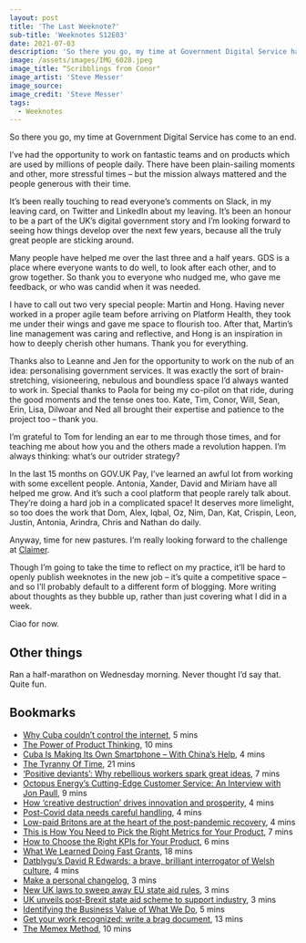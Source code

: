 ```yaml
---
layout: post
title: 'The Last Weeknote?'
sub-title: 'Weeknotes S12E03'
date: 2021-07-03
description: 'So there you go, my time at Government Digital Service has come to an end.'
image: /assets/images/IMG_6028.jpeg
image_title: “Scribblings from Conor"
image_artist: 'Steve Messer'
image_source:
image_credit: 'Steve Messer'
tags:
  - Weeknotes
---
```


So there you go, my time at Government Digital Service has come to an end.

I’ve had the opportunity to work on fantastic teams and on products which are used by millions of people daily. There have been plain-sailing moments and other, more stressful times – but the mission always mattered and the people generous with their time.

It’s been really touching to read everyone’s comments on Slack, in my leaving card, on Twitter and LinkedIn about my leaving. It’s been an honour to be a part of the UK’s digital government story and I’m looking forward to seeing how things develop over the next few years, because all the truly great people are sticking around.

Many people have helped me over the last three and a half years. GDS is a place where everyone wants to do well, to look after each other, and to grow together. So thank you to everyone who nudged me, who gave me feedback, or who was candid when it was needed.

I have to call out two very special people: Martin and Hong. Having never worked in a proper agile team before arriving on Platform Health, they took me under their wings and gave me space to flourish too. After that, Martin’s line management was caring and reflective, and Hong is an inspiration in how to deeply cherish other humans. Thank you for everything.

Thanks also to Leanne and Jen for the opportunity to work on the nub of an idea: personalising government services. It was exactly the sort of brain-stretching, visioneering, nebulous and boundless space I’d always wanted to work in. Special thanks to Paola for being my co-pilot on that ride, during the good moments and the tense ones too. Kate, Tim, Conor, Will, Sean, Erin, Lisa, Dilwoar and Ned all brought their expertise and patience to the project too – thank you.

I’m grateful to Tom for lending an ear to me through those times, and for teaching me about how you and the others made a revolution happen. I’m always thinking: what’s our outrider strategy?

In the last 15 months on GOV.UK Pay, I’ve learned an awful lot from working with some excellent people. Antonia, Xander, David and Miriam have all helped me grow. And it’s such a cool platform that people rarely talk about. They’re doing a hard job in a complicated space! It deserves more limelight, so too does the work that Dom, Alex, Iqbal, Oz, Nim, Dan, Kat, Crispin, Leon, Justin, Antonia, Arindra, Chris and Nathan do daily.

Anyway, time for new pastures. I’m really looking forward to the challenge at [Claimer](https://claimer.com/).

Though I’m going to take the time to reflect on my practice, it’ll be hard to openly publish weeknotes in the new job – it’s quite a competitive space – and so I’ll probably default to a different form of blogging. More writing about thoughts as they bubble up, rather than just covering what I did in a week.

Ciao for now.

## Other things

Ran a half-marathon on Wednesday morning. Never thought I’d say that. Quite fun.

## Bookmarks

- [Why Cuba couldn’t control the internet](https://restofworld.org/2021/yoani-sanchez-cuba-internet/), 5 mins
- [The Power of Product Thinking](https://future.a16z.com/product-thinking/), 10 mins
- [Cuba Is Making Its Own Smartphone – With China’s Help](https://www.vice.com/en/article/y3d37v/cuba-is-making-its-own-smartphone-with-chinas-help), 4 mins
- [The Tyranny Of Time](https://www.noemamag.com/the-tyranny-of-time), 21 mins
- [‘Positive deviants’: Why rebellious workers spark great ideas](https://www.bbc.com/worklife/article/20210528-positive-deviants-why-rebellious-workers-spark-gr-ideas), 7 mins
- [Octopus Energy’s Cutting-Edge Customer Service: An Interview with Jon Paull](https://www.bcg.com/en-gb/publications/2020/interview-with-octopus-energy-jon-paull-on-cutting-edge-customer-service), 9 mins
- [How ‘creative destruction’ drives innovation and prosperity](https://on.ft.com/2ThzGqB), 4 mins
- [Post-Covid data needs careful handling](https://on.ft.com/2TrepL0), 4 mins
- [Low-paid Britons are at the heart of the post-pandemic recovery](https://www.economist.com/britain/2021/06/12/low-paid-britons-are-at-the-heart-of-the-post-pandemic-recovery), 4 mins
- [This is How You Need to Pick the Right Metrics for Your Product](https://productcoalition.com/this-is-how-you-need-to-pick-the-right-metrics-for-your-product-cd817474a578), 7 mins
- [How to Choose the Right KPIs for Your Product](https://romanpichler.medium.com/how-to-choose-the-right-kpis-for-your-product-bde720b28527), 6 mins
- [What We Learned Doing Fast Grants](https://future.a16z.com/what-we-learned-doing-fast-grants/), 18 mins
- [Datblygu’s David R Edwards: a brave, brilliant interrogator of Welsh culture](https://www.theguardian.com/music/2021/jun/24/datblygus-david-r-edwards-a-brave-brilliant-interrogator-of-welsh-culture), 4 mins
- [Make a personal changelog](https://brianlovin.com/writing/make-a-personal-changelog), 3 mins
- [New UK laws to sweep away EU state aid rules](https://www.bbc.com/news/business-57656812), 3 mins
- [UK unveils post-Brexit state aid scheme to support industry](https://www.ft.com/content/4206d16f-772f-4257-bdca-ca19ca049402), 3 mins
- [Identifying the Business Value of What We Do](https://articles.uie.com/business_value/), 5 mins
- [Get your work recognized: write a brag document](https://jvns.ca/blog/brag-documents/), 13 mins
- [The Memex Method](https://doctorow.medium.com/the-memex-method-238c71f2fb46), 10 mins

